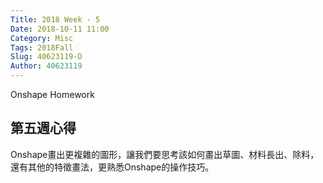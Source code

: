 ```yaml
---
Title: 2018 Week - 5
Date: 2018-10-11 11:00
Category: Misc
Tags: 2018Fall
Slug: 40623119-D
Author: 40623119
---
```


Onshape Homework

<!-- PELICAN_END_SUMMARY -->

第五週心得
----
Onshape畫出更複雜的圖形，讓我們要思考該如何畫出草圖、材料長出、除料，還有其他的特徵畫法，更熟悉Onshape的操作技巧。
